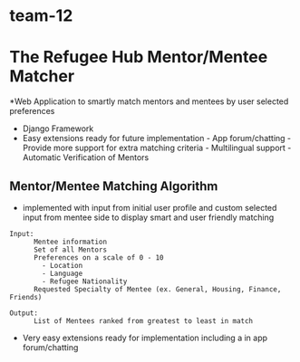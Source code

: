 # team-12
# The Refugee Hub Mentor/Mentee Matcher
*Web Application to smartly match mentors and mentees by user selected preferences
* Django Framework
* Easy extensions ready for future implementation
      - App forum/chatting
      - Provide more support for extra matching criteria
      - Multilingual support
      - Automatic Verification of Mentors
## Mentor/Mentee Matching Algorithm
* implemented with input from initial user profile and custom selected input from mentee side to display smart and user friendly matching
```
Input:
      Mentee information
      Set of all Mentors
      Preferences on a scale of 0 - 10
        - Location
        - Language
        - Refugee Nationality
      Requested Specialty of Mentee (ex. General, Housing, Finance, Friends)
      
Output:
      List of Mentees ranked from greatest to least in match     
```

* Very easy extensions ready for implementation including a in app forum/chatting
